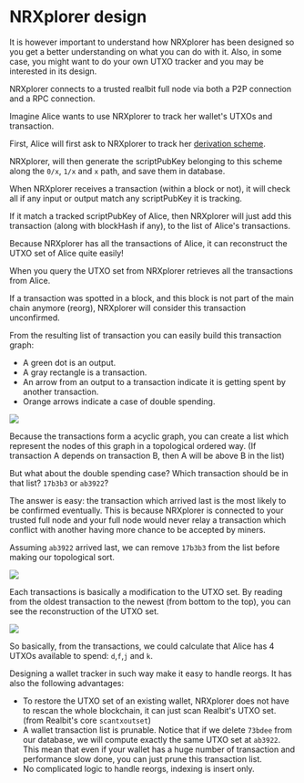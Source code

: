 # NRXplorer design

It is however important to understand how NRXplorer has been designed so you get a better understanding on what you can do with it.
Also, in some case, you might want to do your own UTXO tracker and you may be interested in its design.

NRXplorer connects to a trusted realbit full node via both a P2P connection and a RPC connection.

Imagine Alice wants to use NRXplorer to track her wallet's UTXOs and transaction.

First, Alice will first ask to NRXplorer to track her [derivation scheme](https://github.com/dgarage/NRXplorer/blob/master/docs/API.md#derivation-scheme-format).

NRXplorer, will then generate the scriptPubKey belonging to this scheme along the `0/x`, `1/x` and `x` path, and save them in database.

When NRXplorer receives a transaction (within a block or not), it will check all if any input or output match any scriptPubKey it is tracking.

If it match a tracked scriptPubKey of Alice, then NRXplorer will just add this transaction (along with blockHash if any), to the list of Alice's transactions.

Because NRXplorer has all the transactions of Alice, it can reconstruct the UTXO set of Alice quite easily!

When you query the UTXO set from NRXplorer retrieves all the transactions from Alice.

If a transaction was spotted in a block, and this block is not part of the main chain anymore (reorg), NRXplorer will consider this transaction unconfirmed.

From the resulting list of transaction you can easily build this transaction graph:

* A green dot is an output.
* A gray rectangle is a transaction.
* An arrow from an output to a transaction indicate it is getting spent by another transaction.
* Orange arrows indicate a case of double spending.

![](images/UTXO-Construction1.png)

Because the transactions form a acyclic graph, you can create a list which represent the nodes of this graph in a topological ordered way. (If transaction A depends on transaction B, then A will be above B in the list)

But what about the double spending case? Which transaction should be in that list? `17b3b3` or `ab3922`?

The answer is easy: the transaction which arrived last is the most likely to be confirmed eventually. This is because NRXplorer is connected to your trusted full node and your full node would never relay a transaction which conflict with another having more chance to be accepted by miners.

Assuming `ab3922` arrived last, we can remove `17b3b3` from the list before making our topological sort.

![](images/UTXO-Construction2.png)

Each transactions is basically a modification to the UTXO set. By reading from the oldest transaction to the newest (from bottom to the top), you can see the reconstruction of the UTXO set.

![](images/UTXO-Construction3.png)

So basically, from the transactions, we could calculate that Alice has 4 UTXOs available to spend: `d`,`f`,`j` and `k`.

Designing a wallet tracker in such way make it easy to handle reorgs. It has also the following advantages:

* To restore the UTXO set of an existing wallet, NRXplorer does not have to rescan the whole blockchain, it can just scan Realbit's UTXO set. (from Realbit's core `scantxoutset`)
* A wallet transaction list is prunable. Notice that if we delete `73bdee` from our database, we will compute exactly the same UTXO set at `ab3922`. This mean that even if your wallet has a huge number of transaction and performance slow done, you can just prune this transaction list.
* No complicated logic to handle reorgs, indexing is insert only.
